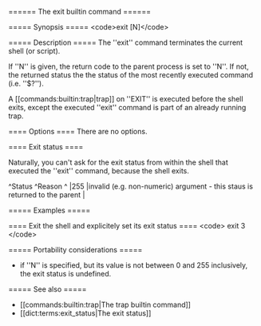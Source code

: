 ====== The exit builtin command ======

===== Synopsis =====
&lt;code&gt;exit [N]&lt;/code&gt;

===== Description =====
The ''exit'' command terminates the current shell (or script).

If ''N'' is given, the return code to the parent process is set to ''N''. If not, the returned status the the status of the most recently executed command (i.e. ''$?'').

A [[commands:builtin:trap|trap]] on ''EXIT'' is executed before the shell exits, except the executed ''exit'' command is part of an already running trap.

==== Options ====
There are no options.


==== Exit status ====

Naturally, you can't ask for the exit status from within the shell that executed the ''exit'' command, because the shell exits.

^Status  ^Reason  ^
|255     |invalid (e.g. non-numeric) argument - this staus is returned to the parent  |


===== Examples =====

==== Exit the shell and explicitely set its exit status ====
&lt;code&gt;
exit 3
&lt;/code&gt;

===== Portability considerations =====
  * if ''N'' is specified, but its value is not between 0 and 255 inclusively, the exit status is undefined.


===== See also =====
  * [[commands:builtin:trap|The trap builtin command]]
  * [[dict:terms:exit_status|The exit status]]

